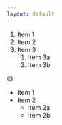 ```yaml
---
layout: default
---
```




1. Item 1
2. Item 2
3. Item 3
   1. Item 3a
   2. Item 3b

😄

* Item 1
* Item 2
  * Item 2a
  * Item 2b

